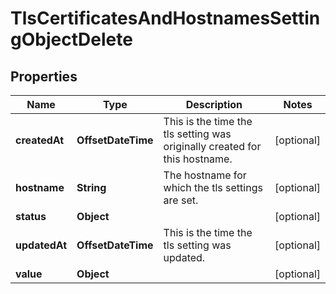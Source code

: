 

# TlsCertificatesAndHostnamesSettingObjectDelete


## Properties

| Name | Type | Description | Notes |
|------------ | ------------- | ------------- | -------------|
|**createdAt** | **OffsetDateTime** | This is the time the tls setting was originally created for this hostname. |  [optional] |
|**hostname** | **String** | The hostname for which the tls settings are set. |  [optional] |
|**status** | **Object** |  |  [optional] |
|**updatedAt** | **OffsetDateTime** | This is the time the tls setting was updated. |  [optional] |
|**value** | **Object** |  |  [optional] |




